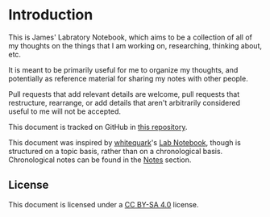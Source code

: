 # Introduction

This is James' Labratory Notebook, which aims to be a collection of all of my thoughts on the things that I am working on, researching, thinking about, etc.

It is meant to be primarily useful for me to organize my thoughts, and potentially as reference material for sharing my notes with other people.

Pull requests that add relevant details are welcome, pull requests that restructure, rearrange, or add details that aren't arbitrarily considered useful to me will not be accepted.

This document is tracked on GitHub in [this repository](https://github.com/jamesmunns/lab-notebook).

This document was inspired by [whitequark](twitter.com/whitequark)'s [Lab Notebook](https://lab.whitequark.org/), though is structured on a topic basis, rather than on a chronological basis. Chronological notes can be found in the [Notes](./notes/intro.md) section.

## License

This document is licensed under a [CC BY-SA 4.0](https://creativecommons.org/licenses/by-sa/4.0/) license.
